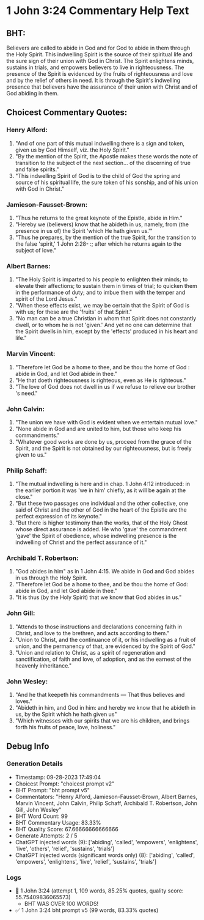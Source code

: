 # 1 John 3:24 Commentary Help Text

## BHT:
Believers are called to abide in God and for God to abide in them through the Holy Spirit. This indwelling Spirit is the source of their spiritual life and the sure sign of their union with God in Christ. The Spirit enlightens minds, sustains in trials, and empowers believers to live in righteousness. The presence of the Spirit is evidenced by the fruits of righteousness and love and by the relief of others in need. It is through the Spirit's indwelling presence that believers have the assurance of their union with Christ and of God abiding in them.

## Choicest Commentary Quotes:
### Henry Alford:
1. "And of one part of this mutual indwelling there is a sign and token, given us by God Himself, viz. the Holy Spirit." 
2. "By the mention of the Spirit, the Apostle makes these words the note of transition to the subject of the next section... of the discerning of true and false spirits."
3. "This indwelling Spirit of God is to the child of God the spring and source of his spiritual life, the sure token of his sonship, and of his union with God in Christ."

### Jamieson-Fausset-Brown:
1. "Thus he returns to the great keynote of the Epistle, abide in Him."
2. "Hereby we (believers) know that he abideth in us, namely, from (the presence in us of) the Spirit 'which He hath given us.'"
3. "Thus he prepares, by the mention of the true Spirit, for the transition to the false 'spirit,' 1 John 2:28- :; after which he returns again to the subject of love."

### Albert Barnes:
1. "The Holy Spirit is imparted to his people to enlighten their minds; to elevate their affections; to sustain them in times of trial; to quicken them in the performance of duty; and to imbue them with the temper and spirit of the Lord Jesus."
2. "When these effects exist, we may be certain that the Spirit of God is with us; for these are the 'fruits' of that Spirit."
3. "No man can be a true Christian in whom that Spirit does not constantly dwell, or to whom he is not 'given.' And yet no one can determine that the Spirit dwells in him, except by the 'effects' produced in his heart and life."

### Marvin Vincent:
1. "Therefore let God be a home to thee, and be thou the home of God : abide in God, and let God abide in thee."
2. "He that doeth righteousness is righteous, even as He is righteous."
3. "The love of God does not dwell in us if we refuse to relieve our brother 's need."

### John Calvin:
1. "The union we have with God is evident when we entertain mutual love."
2. "None abide in God and are united to him, but those who keep his commandments."
3. "Whatever good works are done by us, proceed from the grace of the Spirit, and the Spirit is not obtained by our righteousness, but is freely given to us."

### Philip Schaff:
1. "The mutual indwelling is here and in chap. 1 John 4:12 introduced: in the earlier portion it was 'we in him' chiefly, as it will be again at the close."
2. "But these two passages one individual and the other collective, one said of Christ and the other of God in the heart of the Epistle are the perfect expression of its keynote."
3. "But there is higher testimony than the works, that of the Holy Ghost whose direct assurance is added. He who 'gave' the commandment 'gave' the Spirit of obedience, whose indwelling presence is the indwelling of Christ and the perfect assurance of it."

### Archibald T. Robertson:
1. "God abides in him" as in 1 John 4:15. We abide in God and God abides in us through the Holy Spirit.
2. "Therefore let God be a home to thee, and be thou the home of God: abide in God, and let God abide in thee."
3. "It is thus (by the Holy Spirit) that we know that God abides in us."

### John Gill:
1. "Attends to those instructions and declarations concerning faith in Christ, and love to the brethren, and acts according to them."
2. "Union to Christ, and the continuance of it, or his indwelling as a fruit of union, and the permanency of that, are evidenced by the Spirit of God."
3. "Union and relation to Christ, as a spirit of regeneration and sanctification, of faith and love, of adoption, and as the earnest of the heavenly inheritance."

### John Wesley:
1. "And he that keepeth his commandments — That thus believes and loves."
2. "Abideth in him, and God in him: and hereby we know that he abideth in us, by the Spirit which he hath given us"
3. "Which witnesses with our spirits that we are his children, and brings forth his fruits of peace, love, holiness."


## Debug Info
### Generation Details
- Timestamp: 09-28-2023 17:49:04
- Choicest Prompt: "choicest prompt v2"
- BHT Prompt: "bht prompt v5"
- Commentators: "Henry Alford, Jamieson-Fausset-Brown, Albert Barnes, Marvin Vincent, John Calvin, Philip Schaff, Archibald T. Robertson, John Gill, John Wesley"
- BHT Word Count: 99
- BHT Commentary Usage: 83.33%
- BHT Quality Score: 67.66666666666666
- Generate Attempts: 2 / 5
- ChatGPT injected words (9):
	['abiding', 'called', 'empowers', 'enlightens', 'live', 'others', 'relief', 'sustains', 'trials']
- ChatGPT injected words (significant words only) (8):
	['abiding', 'called', 'empowers', 'enlightens', 'live', 'relief', 'sustains', 'trials']

### Logs
- 🔄 1 John 3:24 (attempt 1, 109 words, 85.25% quotes, quality score: 55.75409836065573) 
	- BHT WAS OVER 100 WORDS!
- ✅ 1 John 3:24 bht prompt v5 (99 words, 83.33% quotes)